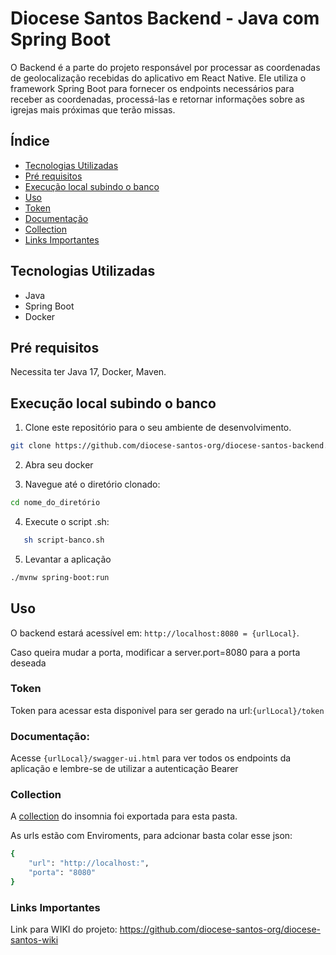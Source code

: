 # Diocese Santos Backend - Java com Spring Boot

O Backend é a parte do projeto responsável por processar as coordenadas de geolocalização recebidas do aplicativo em React Native. Ele utiliza o framework Spring Boot para fornecer os endpoints necessários para receber as coordenadas, processá-las e retornar informações sobre as igrejas mais próximas que terão missas.

## Índice

- [Tecnologias Utilizadas](#tecnologias-utilizadas)
- [Pré requisitos](#pré-requisitos)
- [Execução local subindo o banco](#execução-local-subindo-o-banco)
- [Uso](#uso)
- [Token](#token)
- [Documentação](#documentação)
- [Collection](#collection)
- [Links Importantes](#links-importantes)

## Tecnologias Utilizadas

- Java
- Spring Boot
- Docker

## Pré requisitos
Necessita ter Java 17, Docker, Maven.

## Execução local subindo o banco

1. Clone este repositório para o seu ambiente de desenvolvimento.

```bash
git clone https://github.com/diocese-santos-org/diocese-santos-backend.git
```

2. Abra seu docker

3. Navegue até o diretório clonado:

```bash
cd nome_do_diretório 
```

4. Execute o script .sh:

```bash
   sh script-banco.sh
```

5. Levantar a aplicação
```bash
./mvnw spring-boot:run
```

## Uso

O backend estará acessível em: `http://localhost:8080 = {urlLocal}`. 

Caso queira mudar a porta, modificar a server.port=8080 para a porta deseada


### Token
Token para acessar esta disponivel para ser gerado na url:`{urlLocal}/token`

### Documentação: 
Acesse `{urlLocal}/swagger-ui.html` para ver todos os endpoints da aplicação e lembre-se de utilizar a autenticação Bearer

### Collection
A [collection]( ./collection) do insomnia foi exportada para esta pasta.


As urls estão com Enviroments, para adcionar basta colar esse json: 

```bash
{
	"url": "http://localhost:",
	"porta": "8080"
}
```

### Links Importantes
Link para WIKI do projeto: https://github.com/diocese-santos-org/diocese-santos-wiki
